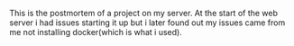 This is the postmortem of a project on my server.
At the start of the web server i had issues starting it up but i later found out my issues came from me not installing docker(which is what i used).
